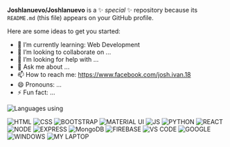 
**Joshlanuevo/Joshlanuevo** is a ✨ _special_ ✨ repository because its `README.md` (this file) appears on your GitHub profile.

Here are some ideas to get you started:

- 🌱 I’m currently learning: Web Development
- 👯 I’m looking to collaborate on ...
- 🤔 I’m looking for help with ...
- 💬 Ask me about ...
- 📫 How to reach me: https://www.facebook.com/josh.ivan.18
- 😄 Pronouns: ...
- ⚡ Fun fact: ...


![Languages using](https://github-readme-stats.vercel.app/api/top-langs/?username=lanuevo68@gmail.com)

![HTML](https://img.shields.io/badge/-HTML-e34f26?logo=html5&logoColor=fff)
![CSS](https://img.shields.io/badge/-CSS-e34f26?logo=html5&logoColor=fff)
![BOOTSTRAP](https://img.shields.io/badge/-Bootstrap-563D7C?logo=bootstrap&logoColor=white)
![MATERIAL UI](https://img.shields.io/badge/-Material%20UI-007FFF?logo=mui&logoColor=white)
![JS](https://img.shields.io/badge/-JavaScript-323330?logo=javascript&logoColor=F7DF1E)
![PYTHON](https://img.shields.io/badge/-Python-FFD43B?logo=python&logoColor=blue)
![REACT](https://img.shields.io/badge/-React-20232A?logo=react&logoColor=61DAFB)
![NODE](https://img.shields.io/badge/-Node.js-339933?logo=nodedotjs&logoColor=white)
![EXPRESS](https://img.shields.io/badge/-Express.js-000000?logo=express&logoColor=white)
![MongoDB](https://img.shields.io/badge/-MongoDB-4EA94B?logo=mongodb&logoColor=white)
![FIREBASE](https://img.shields.io/badge/-firebase-ffca28?logo=firebase&logoColor=black)
![VS CODE](https://img.shields.io/badge/-Visual_Studio_Code-0078D4?logo=visual%20studio%20code&logoColor=white)
![GOOGLE](https://img.shields.io/badge/-Google_chrome-4285F4?logo=Google-chrome&logoColor=white)
![WINDOWS](https://img.shields.io/badge/-Windows-0078D6?logo=windows&logoColor=white)
![MY LAPTOP](https://img.shields.io/badge/-cer%20laptop-83B81A?logo=acer&logoColor=white)

